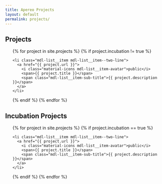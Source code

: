 ```yaml
---
title: Apereo Projects
layout: default
permalink: projects/
---
```


## Projects

<ul class="mdl-list">

{% for project in site.projects %}
  {% if project.incubation != true %}

    <li class="mdl-list__item mdl-list__item--two-line">
      <a href="{{ project.url }}">
        <i class="material-icons mdl-list__item-avatar">public</i>
        <span>{{ project.title }}</span>
        <span class="mdl-list__item-sub-title">{{ project.description }}</span>
      </a>
    </li>

  {% endif %}
{% endfor %}

</ul>

## Incubation Projects


<ul class="mdl-list">

{% for project in site.projects %}
  {% if project.incubation == true %}

    <li class="mdl-list__item mdl-list__item--two-line">
      <a href="{{ project.url }}">
        <i class="material-icons mdl-list__item-avatar">public</i>
        <span>{{ project.title }}</span>
        <span class="mdl-list__item-sub-title">{{ project.description }}</span>
      </a>
    </li>

  {% endif %}
{% endfor %}

</ul>
